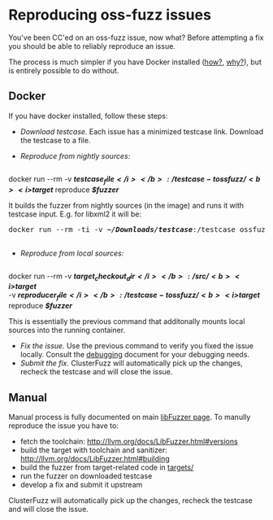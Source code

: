 # Reproducing oss-fuzz issues

You've been CC'ed on an oss-fuzz issue, now what? Before attempting a fix you should be able to reliably reproduce an issue. 


The process is much simpler if you have Docker installed ([how?](installing_docker.md), [why?](faq.md#why-do-you-use-docker)), but 
is entirely possible to do without.

## Docker

If you have docker installed, follow these steps:

- *Download testcase.* Each issue has a minimized testcase link. Download the testcase to a file.
- *Reproduce from nightly sources:* 

   <pre>
docker run --rm -v <b><i>$testcase_file</i></b>:/testcase -t ossfuzz/<b><i>$target</i></b> reproduce <b><i>$fuzzer</i></b>
   </pre>

  It builds the fuzzer from nightly sources (in the image) and runs it with testcase input.
  E.g. for libxml2 it will be: 
  
   <pre>
docker run --rm -ti -v <b><i>~/Downloads/testcase</i></b>:/testcase ossfuzz/<b><i>libxml2</i></b> reproduce <b><i>libxml2_xml_read_memory_fuzzer</i></b>
   </pre>
- *Reproduce from local sources:*

    <pre>
docker run --rm  -v <b><i>$target_checkout_dir</i></b>:/src/<b><i>$target</i></b> \
                     -v <b><i>$reproducer_file</i></b>:/testcase -t ossfuzz/<b><i>$target</i></b> reproduce <b><i>$fuzzer</i></b>
    </pre>
  
  This is essentially the previous command that additonally mounts local sources into the running container.
- *Fix the issue.* Use the previous command to verify you fixed the issue locally. Consult the
  [debugging](debugging.md) document for your debugging needs.
- *Submit the fix.* ClusterFuzz will automatically pick up the changes, recheck the testcase 
  and will close the issue.

## Manual

Manual process is fully documented on main [libFuzzer page](http://llvm.org/docs/LibFuzzer.html).
To manully reproduce the issue you have to:
- fetch the toolchain: http://llvm.org/docs/LibFuzzer.html#versions
- build the target with toolchain and sanitizer: http://llvm.org/docs/LibFuzzer.html#building
- build the fuzzer from target-related code in [targets/](../targets/)
- run the fuzzer on downloaded testcase
- develop a fix and submit it upstream

ClusterFuzz will automatically pick up the changes, recheck the testcase and will close the issue.

